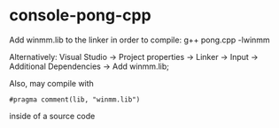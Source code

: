 # console-pong-cpp
Add winmm.lib to the linker in order to compile:
g++ pong.cpp -lwinmm

Alternatively:
Visual Studio -> Project properties -> Linker -> Input -> Additional Dependencies -> Add winmm.lib;

Also, may compile with
```
#pragma comment(lib, "winmm.lib")
```
inside of a source code
